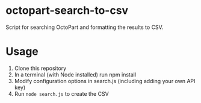 # octopart-search-to-csv
Script for searching OctoPart and formatting the results to CSV.

# Usage
1. Clone this repository
2. In a terminal (with Node installed) run npm install
3. Modify configuration options in search.js (including adding your own API key)
4. Run `node search.js` to create the CSV

